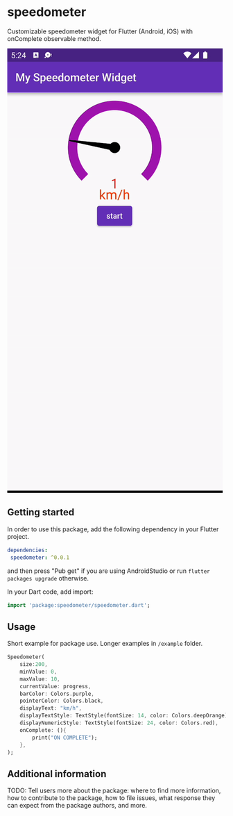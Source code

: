 # speedometer

Customizable speedometer widget for Flutter (Android, iOS) with onComplete observable method.

![Image](https://github.com/AlxGration/FlutterWidget/blob/main/img/screen.gif)

## Getting started

In order to use this package, add the following dependency in your Flutter project.
```yaml
dependencies:
 speedometer: ^0.0.1
```
and then press "Pub get" if you are using AndroidStudio or run `flutter packages upgrade` otherwise.

In your Dart code, add import:
```dart
import 'package:speedometer/speedometer.dart';
```

## Usage

Short example for package use. Longer examples in `/example` folder. 

```dart
Speedometer(
    size:200,
    minValue: 0,
    maxValue: 10,
    currentValue: progress,
    barColor: Colors.purple,
    pointerColor: Colors.black,
    displayText: "km/h",
    displayTextStyle: TextStyle(fontSize: 14, color: Colors.deepOrange),
    displayNumericStyle: TextStyle(fontSize: 24, color: Colors.red),
    onComplete: (){
        print("ON COMPLETE");
    },
);
```

## Additional information

TODO: Tell users more about the package: where to find more information, how to 
contribute to the package, how to file issues, what response they can expect 
from the package authors, and more.
